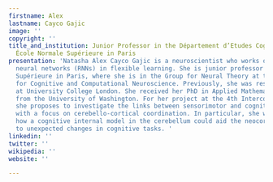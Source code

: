 ```yaml
---
firstname: Alex
lastname: Cayco Gajic
image: ''
copyright: ''
title_and_institution: Junior Professor in the Département d’Etudes Cognitives at
  École Normale Supérieure in Paris
presentation: 'Natasha Alex Cayco Gajic is a neuroscientist who works on recurrent
  neural networks (RNNs) in flexible learning. She is junior professor at École Normale
  Supérieure in Paris, where she is in the Group for Neural Theory at the Laboratory
  for Cognitive and Computational Neuroscience. Previously, she was research associate
  at University College London. She received her PhD in Applied Mathematics in 2015
  from the University of Washington. For her project at the 4th Intercontinental Academia,
  she proposes to investigate the links between sensorimotor and cognitive behaviors
  with a focus on cerebello-cortical coordination. In particular, she wishes to explore
  how a cognitive internal model in the cerebellum could aid the neocortex in adapting
  to unexpected changes in cognitive tasks. '
linkedin: ''
twitter: ''
wikipedia: ''
website: ''

---
```

